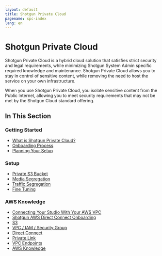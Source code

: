 ```yaml
---
layout: default
title: Shotgun Private Cloud
pagename: spc-index
lang: en
---
```


# Shotgun Private Cloud
Shotgun Private Cloud is a hybrid cloud solution that satisfies strict security and legal requirements, while minimizing Shotgun System Admin specific required knowledge and maintenance. Shotgun Private Cloud allows you to stay in control of sensitive content, while removing the need to host the service on your own infrastructure.

When you use Shotgun Private Cloud, you isolate sensitive content from the Public Internet, allowing you to meet security requirements that may not be met by the Shotgun Cloud standard offering.

## In This Section

### Getting Started
* [What is Shotgun Private Cloud?](./spc/getting_started/about.md)
* [Onboarding Process](./spc/getting_started/onboarding.md)
* [Planning Your Setup](./spc/getting_started/planning.md)

### Setup
* [Private S3 Bucket](./spc/setup/s3_bucket.md)
* [Media Segregation](./spc/setup/media_segregation.md)
* [Traffic Segregation](./spc/setup/traffic_segregation.md)
* [Fine Tuning](./spc/setup/tuning.md)

### AWS Knowledge
* [Connecting Your Studio With Your AWS VPC](./spc/knowledge/connecting.md)
* [Shotgun AWS Direct Connect Onboarding](./spc/knowledge/direct_connect_onboarding.md)
* [S3](./spc/knowledge/s3.md)
* [VPC / IAM / Security Group](./spc/knowledge/vpc_iam_sec.md)
* [Direct Connect](./spc/knowledge/direct_connect.md)
* [Private Link](./spc/knowledge/private_link.md)
* [VPC Endpoints](./spc/knowledge/vpc_endpoints.md)
* [AWS Knowledge](./spc/knowledge/aws.md)
